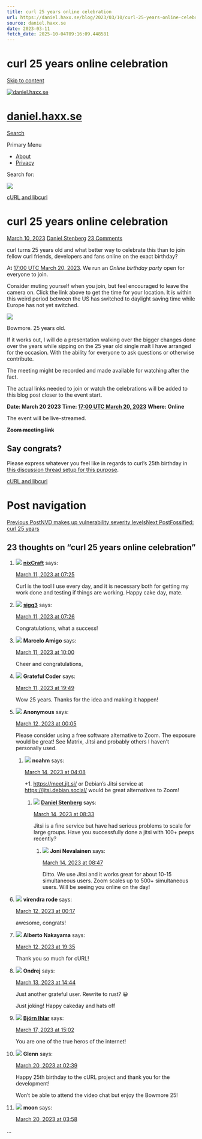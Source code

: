 ```yaml
---
title: curl 25 years online celebration
url: https://daniel.haxx.se/blog/2023/03/10/curl-25-years-online-celebration/
source: daniel.haxx.se
date: 2023-03-11
fetch_date: 2025-10-04T09:16:09.448581
---
```


# curl 25 years online celebration

[Skip to content](#content)

[![daniel.haxx.se](https://daniel.haxx.se/blog/wp-content/uploads/2024/11/Daniel-blog-header-colonslash-thin.jpg)](https://daniel.haxx.se/blog/)

# [daniel.haxx.se](https://daniel.haxx.se/blog/)

[Search](#search-container)

Primary Menu

* [About](https://daniel.haxx.se/blog/about/)
* [Privacy](https://daniel.haxx.se/blog/privacy-policy/)

Search for:

![](https://daniel.haxx.se/blog/wp-content/uploads/2023/02/curl-8.0.0.jpg)

[cURL and libcurl](https://daniel.haxx.se/blog/category/floss/curl/)

# curl 25 years online celebration

[March 10, 2023](https://daniel.haxx.se/blog/2023/03/10/curl-25-years-online-celebration/) [Daniel Stenberg](https://daniel.haxx.se/blog/author/daniel/) [23 Comments](https://daniel.haxx.se/blog/2023/03/10/curl-25-years-online-celebration/#comments)

curl turns 25 years old and what better way to celebrate this than to join fellow curl friends, developers and fans online on the exact birthday?

At [17:00 UTC March 20, 2023](https://www.timeanddate.com/worldclock/fixedtime.html?msg=curl+25+party&iso=20230320T18&p1=239). We run an *Online birthday party* open for everyone to join.

Consider muting yourself when you join, but feel encouraged to leave the camera on. Click the link above to get the time for your location. It is within this weird period between the US has switched to daylight saving time while Europe has not yet switched.

[![](https://daniel.haxx.se/blog/wp-content/uploads/2023/03/PXL_20230223_1353539771.jpg)](https://daniel.haxx.se/blog/wp-content/uploads/2023/03/PXL_20230223_1353539771.jpg)

Bowmore. 25 years old.

If it works out, I will do a presentation walking over the bigger changes done over the years while sipping on the 25 year old single malt I have arranged for the occasion. With the ability for everyone to ask questions or otherwise contribute.

The meeting might be recorded and made available for watching after the fact.

The actual links needed to join or watch the celebrations will be added to this blog post closer to the event start.

**Date: March 20 2023**
**Time: [17:00 UTC March 20, 2023](https://www.timeanddate.com/worldclock/fixedtime.html?msg=curl+25+party&iso=20230320T18&p1=239)**
**Where: Online**

The event will be live-streamed.

**~~Zoom meeting link~~**

## Say congrats?

Please express whatever you feel like in regards to curl’s 25th birthday in [this discussion thread setup for this purpose](https://github.com/curl/curl/discussions/10465).

[cURL and libcurl](https://daniel.haxx.se/blog/tag/curl-and-libcurl/)

# Post navigation

[Previous PostNVD makes up vulnerability severity levels](https://daniel.haxx.se/blog/2023/03/06/nvd-makes-up-vulnerability-severity-levels/)[Next PostFossified: curl 25 years](https://daniel.haxx.se/blog/2023/03/19/fossified-curl-25-years/)

## 23 thoughts on “curl 25 years online celebration”

1. ![](https://secure.gravatar.com/avatar/e700ede7d33139b9166b40445d6280bfe11c74b38ba71e6c194e08d8ee793f15?s=34&d=monsterid&r=g) **[nixCraft](https://www.cyberciti.biz)** says:

   [March 11, 2023 at 07:25](https://daniel.haxx.se/blog/2023/03/10/curl-25-years-online-celebration/#comment-26590)

   Curl is the tool I use every day, and it is necessary both for getting my work done and testing if things are working. Happy cake day, mate.
2. ![](https://secure.gravatar.com/avatar/d47a55202b205c36a597288526655f116ccb97fda9ff0cc57fc89495b336a4a2?s=34&d=monsterid&r=g) **[sigg3](https://sigg3.net)** says:

   [March 11, 2023 at 07:26](https://daniel.haxx.se/blog/2023/03/10/curl-25-years-online-celebration/#comment-26591)

   Congratulations, what a success!
3. ![](https://secure.gravatar.com/avatar/7a21e00647e12aa161bc6ea853c23d7f2c29647936fde63d81e3b010351c5b91?s=34&d=monsterid&r=g) **Marcelo Amigo** says:

   [March 11, 2023 at 10:00](https://daniel.haxx.se/blog/2023/03/10/curl-25-years-online-celebration/#comment-26592)

   Cheer and congratulations,
4. ![](https://secure.gravatar.com/avatar/679b3a3b15de6f078afe01114393ce44c0e7f9374b4d0123c0127f35ba38a7c5?s=34&d=monsterid&r=g) **Grateful Coder** says:

   [March 11, 2023 at 19:49](https://daniel.haxx.se/blog/2023/03/10/curl-25-years-online-celebration/#comment-26593)

   Wow 25 years. Thanks for the idea and making it happen!
5. ![](https://secure.gravatar.com/avatar/a38743acfbcd9a21ecba52025d64b3cb336f9c9509fcf45a72ade92bedc4da9b?s=34&d=monsterid&r=g) **Anonymous** says:

   [March 12, 2023 at 00:05](https://daniel.haxx.se/blog/2023/03/10/curl-25-years-online-celebration/#comment-26594)

   Please consider using a free software alternative to Zoom. The exposure would be great!
   See Matrix, Jitsi and probably others I haven’t personally used.

   1. ![](https://secure.gravatar.com/avatar/f5b05bfbe3854f13c0f3ee85db045f774b474ca002bf9434b59e1d5a36edd6f8?s=34&d=monsterid&r=g) **noahm** says:

      [March 14, 2023 at 04:08](https://daniel.haxx.se/blog/2023/03/10/curl-25-years-online-celebration/#comment-26598)

      +1. <https://meet.jit.si/> or Debian’s Jitsi service at <https://jitsi.debian.social/> would be great alternatives to Zoom!

      1. ![](https://secure.gravatar.com/avatar/69fdca87edd17cee21ca2e79fc2ff671d644603c3dc27167430f3cd3dbab7ba8?s=34&d=monsterid&r=g) **[Daniel Stenberg](https://daniel.haxx.se/)** says:

         [March 14, 2023 at 08:33](https://daniel.haxx.se/blog/2023/03/10/curl-25-years-online-celebration/#comment-26599)

         Jitsi is a fine service but have had serious problems to scale for large groups. Have you successfully done a jitsi with 100+ peeps recently?

         1. ![](https://secure.gravatar.com/avatar/af806cc7a4d06cf1c066c194a4e4aeec14942c1d3b122b4f6d0b242f3838e735?s=34&d=monsterid&r=g) **Joni Nevalainen** says:

            [March 14, 2023 at 08:47](https://daniel.haxx.se/blog/2023/03/10/curl-25-years-online-celebration/#comment-26600)

            Ditto. We use Jitsi and it works great for about 10-15 simultaneous users. Zoom scales up to 500+ simultaneous users. Will be seeing you online on the day!
6. ![](https://secure.gravatar.com/avatar/af409dd4fd4cfc07fc0afd90a08a7fd31d09f9a63af29445d17ea4883a2e0824?s=34&d=monsterid&r=g) **virendra rode** says:

   [March 12, 2023 at 00:17](https://daniel.haxx.se/blog/2023/03/10/curl-25-years-online-celebration/#comment-26595)

   awesome, congrats!
7. ![](https://secure.gravatar.com/avatar/001a6152a792120856b54a5e39977d1edff8711fbf5eea972728968408dcfd1b?s=34&d=monsterid&r=g) **Alberto Nakayama** says:

   [March 12, 2023 at 19:35](https://daniel.haxx.se/blog/2023/03/10/curl-25-years-online-celebration/#comment-26596)

   Thank you so much for cURL!
8. ![](https://secure.gravatar.com/avatar/4ed7bfad654ca68013a2500ce859f42cbcbf0acf4c98899c4c9e48c4315d3dbd?s=34&d=monsterid&r=g) **Ondrej** says:

   [March 13, 2023 at 14:44](https://daniel.haxx.se/blog/2023/03/10/curl-25-years-online-celebration/#comment-26597)

   Just another grateful user. Rewrite to rust? 😀

   Just joking! Happy cakeday and hats off
9. ![](https://secure.gravatar.com/avatar/54b8c548eb92bf22eeb7e329d0fdc8028b6fff8d8ec1f043d4f3463d9060ee66?s=34&d=monsterid&r=g) **[Björn Ihlar](http://payer.eu)** says:

   [March 17, 2023 at 15:02](https://daniel.haxx.se/blog/2023/03/10/curl-25-years-online-celebration/#comment-26601)

   You are one of the true heros of the internet!
10. ![](https://secure.gravatar.com/avatar/75dfd23ff9f714e24251c86bd054fd1b268fac1dca7bf8027197e1e0618144c5?s=34&d=monsterid&r=g) **Glenn** says:

    [March 20, 2023 at 02:39](https://daniel.haxx.se/blog/2023/03/10/curl-25-years-online-celebration/#comment-26603)

    Happy 25th birthday to the cURL project and thank you for the development!

    Won’t be able to attend the video chat but enjoy the Bowmore 25!
11. ![](https://secure.gravatar.com/avatar/e8b7c8b6383893b4a7eca7ad383c35adf7c6ac5bd8ee97b8b3d44780b390b217?s=34&d=monsterid&r=g) **moon** says:

    [March 20, 2023 at 03:58](https://daniel.haxx.se/blog/2023/03/10/curl-25-years-online-celebration/#comment-26604)

  ...